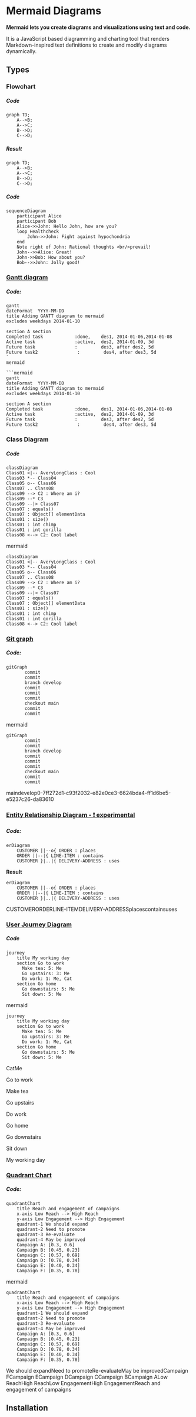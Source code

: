 # Mermaid Diagrams

**Mermaid lets you create diagrams and visualizations using text and code.**

It is a JavaScript based diagramming and charting tool that renders Markdown-inspired text definitions to create and modify diagrams dynamically.

## Types

### Flowchart
> 
##### Code
```
graph TD;
    A-->B;
    A-->C;
    B-->D;
    C-->D;
```

##### Result
```mermaid
graph TD;
    A-->B;
    A-->C;
    B-->D;
    C-->D;
```


##### Code
```
sequenceDiagram
    participant Alice
    participant Bob
    Alice->>John: Hello John, how are you?
    loop Healthcheck
        John->>John: Fight against hypochondria
    end
    Note right of John: Rational thoughts <br/>prevail!
    John-->>Alice: Great!
    John->>Bob: How about you?
    Bob-->>John: Jolly good!
```


### [Gantt diagram](https://mermaid.js.org/syntax/gantt.html)[​](https://mermaid.js.org/intro/#gantt-diagram)

##### Code:
```
gantt
dateFormat  YYYY-MM-DD
title Adding GANTT diagram to mermaid
excludes weekdays 2014-01-10

section A section
Completed task            :done,    des1, 2014-01-06,2014-01-08
Active task               :active,  des2, 2014-01-09, 3d
Future task               :         des3, after des2, 5d
Future task2               :         des4, after des3, 5d
`
mermaid

```mermaid
gantt
dateFormat  YYYY-MM-DD
title Adding GANTT diagram to mermaid
excludes weekdays 2014-01-10

section A section
Completed task            :done,    des1, 2014-01-06,2014-01-08
Active task               :active,  des2, 2014-01-09, 3d
Future task               :         des3, after des2, 5d
Future task2               :         des4, after des3, 5d
```

### Class Diagram

##### Code
```
classDiagram
Class01 <|-- AveryLongClass : Cool
Class03 *-- Class04
Class05 o-- Class06
Class07 .. Class08
Class09 --> C2 : Where am i?
Class09 --* C3
Class09 --|> Class07
Class07 : equals()
Class07 : Object[] elementData
Class01 : size()
Class01 : int chimp
Class01 : int gorilla
Class08 <--> C2: Cool label
```

mermaid

```mermaid
classDiagram
Class01 <|-- AveryLongClass : Cool
Class03 *-- Class04
Class05 o-- Class06
Class07 .. Class08
Class09 --> C2 : Where am i?
Class09 --* C3
Class09 --|> Class07
Class07 : equals()
Class07 : Object[] elementData
Class01 : size()
Class01 : int chimp
Class01 : int gorilla
Class08 <--> C2: Cool label
```



### [Git graph](https://mermaid.js.org/syntax/gitgraph.html)[​](https://mermaid.js.org/intro/#git-graph)

##### Code:
```
gitGraph
       commit
       commit
       branch develop
       commit
       commit
       commit
       checkout main
       commit
       commit
```
mermaid

```mermaid
gitGraph
       commit
       commit
       branch develop
       commit
       commit
       commit
       checkout main
       commit
       commit
```

maindevelop0-7ff272d1-c93f2032-e82e0ce3-6624bda4-ff1d6be5-e5237c26-da83610

### [Entity Relationship Diagram - ❗ experimental](https://mermaid.js.org/syntax/entityRelationshipDiagram.html)[​](https://mermaid.js.org/intro/#entity-relationship-diagram-experimental)

##### Code:
```
erDiagram
    CUSTOMER ||--o{ ORDER : places
    ORDER ||--|{ LINE-ITEM : contains
    CUSTOMER }|..|{ DELIVERY-ADDRESS : uses
```
**Result**

```mermaid
erDiagram
    CUSTOMER ||--o{ ORDER : places
    ORDER ||--|{ LINE-ITEM : contains
    CUSTOMER }|..|{ DELIVERY-ADDRESS : uses
```

CUSTOMERORDERLINE-ITEMDELIVERY-ADDRESSplacescontainsuses

### [User Journey Diagram](https://mermaid.js.org/syntax/userJourney.html)[​](https://mermaid.js.org/intro/#user-journey-diagram)

##### Code
```
journey
    title My working day
    section Go to work
      Make tea: 5: Me
      Go upstairs: 3: Me
      Do work: 1: Me, Cat
    section Go home
      Go downstairs: 5: Me
      Sit down: 5: Me
```

mermaid

```mermaid
journey
    title My working day
    section Go to work
      Make tea: 5: Me
      Go upstairs: 3: Me
      Do work: 1: Me, Cat
    section Go home
      Go downstairs: 5: Me
      Sit down: 5: Me
```

CatMe

Go to work

Make tea

Go upstairs

Do work

Go home

Go downstairs

Sit down

My working day

### [Quadrant Chart](https://mermaid.js.org/syntax/quadrantChart.html)[​](https://mermaid.js.org/intro/#quadrant-chart)

##### Code:

```
quadrantChart
    title Reach and engagement of campaigns
    x-axis Low Reach --> High Reach
    y-axis Low Engagement --> High Engagement
    quadrant-1 We should expand
    quadrant-2 Need to promote
    quadrant-3 Re-evaluate
    quadrant-4 May be improved
    Campaign A: [0.3, 0.6]
    Campaign B: [0.45, 0.23]
    Campaign C: [0.57, 0.69]
    Campaign D: [0.78, 0.34]
    Campaign E: [0.40, 0.34]
    Campaign F: [0.35, 0.78]
```

mermaid

```mermaid
quadrantChart
    title Reach and engagement of campaigns
    x-axis Low Reach --> High Reach
    y-axis Low Engagement --> High Engagement
    quadrant-1 We should expand
    quadrant-2 Need to promote
    quadrant-3 Re-evaluate
    quadrant-4 May be improved
    Campaign A: [0.3, 0.6]
    Campaign B: [0.45, 0.23]
    Campaign C: [0.57, 0.69]
    Campaign D: [0.78, 0.34]
    Campaign E: [0.40, 0.34]
    Campaign F: [0.35, 0.78]
```

We should expandNeed to promoteRe-evaluateMay be improvedCampaign FCampaign ECampaign DCampaign CCampaign BCampaign ALow ReachHigh ReachLow EngagementHigh EngagementReach and engagement of campaigns

## Installation